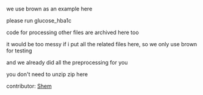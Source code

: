 we use brown as an example here

please run glucose_hba1c

code for processing other files are archived here too

it would be too messy if i put all the related files here, so we only use brown for testing

and we already did all the preprocessing for you

you don't need to unzip zip here

contributor:
[Shem](mailto:shemlawalata@gmail.com)